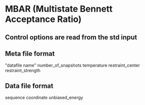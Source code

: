 # MBAR (Multistate Bennett Acceptance Ratio)

## Control options are read from the std input

## Meta file format
"datafile name"   number_of_snapshots   temperature   restraint_center   restraint_strength

## Data file format
sequence   coordinate   unbiased_energy
